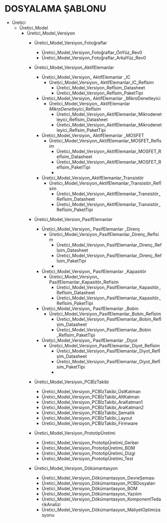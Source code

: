 # DOSYALAMA ŞABLONU

- Üretici
    - Üretici_Model
        - Üretici_Model_Versiyon
            - Üretici_Model_Versiyon_Fotoğraflar
                - Üretici_Model_Versiyon_Fotoğraflar_ÖnYüz_Rev0
                - Üretici_Model_Versiyon_Fotoğraflar_ArkaYüz_Rev0
                    
                    
            - Üretici_Model_Versiyon_AktifElemanlar
                - Üretici_Model_Versiyon_ AktifElemanlar _IC
                    - Üretici_Model_Versiyon_ AktifElemanlar_IC_Refİsim
                        - Üretici_Model_Versiyon_Refİsim_Datasheet
                        - Üretici_Model_Versiyon_Refİsim_PaketTipi
                - Üretici_Model_Versiyon_ AktifElemanlar _MikroDenetleyici
                    - Üretici_Model_Versiyon_ AktifElemanlar *MikroDenetleyici*_Refİsim
                        - Üretici_Model_Versiyon_AktifElemanlar_Mikrodenetleyici_Refİsim_Datasheet
                        - Üretici_Model_Versiyon_AktifElemanlar_Mikrodenetleyici_Refİsim_PaketTipi
                - Üretici_Model_Versiyon_ AktifElemanlar _MOSFET
                    - Üretici_Model_Versiyon_AktifElemanlar_MOSFET_Refİsim
                        - Üretici_Model_Versiyon_AktifElemanlar_MOSFET_Refİsim_Datasheet
                        - Üretici_Model_Versiyon_AktifElemanlar_MOSFET_Refİsim_PaketTipi
                        - 
                - Üretici_Model_Versiyon_AktifElemanlar_Transistör
                    - Üretici_Model_Versiyon_AktifElemanlar_Transistör_Refİsim
                        - Üretici_Model_Versiyon_AktifElemanlar_Transistör_Refİsim_Datasheet
                        - Üretici_Model_Versiyon_AktifElemanlar_Transistör_Refİsim_PaketTipi
            - Üretici_Model_Version_PasifElemanlar
                - Üretici_Model_Versiyon_ PasifElemanlar _Direnç
                    - Üretici_Model_Versiyon_PasifElemanlar_Direnç_Refİsim
                        - Üretici_Model_Versiyon_PasifElemanlar_Direnç_Refİsim_Datasheet
                        - Üretici_Model_Versiyon_PasifElemanlar_Direnç_Refİsim_PaketTipi
                        - 
                - Üretici_Model_Versiyon_ PasifElemanlar _Kapasitör
                    - Üretici_Model_Versiyon_ PasifElemanlar_Kapasitör_Refisim
                        - Üretici_Model_Versiyon_PasifElemanlar_Kapasitör_Refİsim_Datasheet
                        - Üretici_Model_Versiyon_PasifElemanlar_Kapasitör_Refİsim_PaketTipi
                - Üretici_Model_Versiyon_ PasifElemanlar _Bobin
                    - Üretici_Model_Versiyon_PasifElemanlar_Bobin_Refİsim
                        - Üretici_Model_Versiyon_PasifElemanlar_Bobin_Refİsim_Datasheet
                        - Üretici_Model_Versiyon_PasifElemanlar_Bobin _Refİsim_PaketTipi
                - Üretici_Model_Versiyon_ PasifElemanlar _Diyot
                    - Üretici_Model_Versiyon_PasifElemanlar_Diyot_Refİsim
                        - Üretici_Model_Versiyon_PasifElemanlar_Diyot_Refİsim_Datasheet
                        - Üretici_Model_Versiyon_PasifElemanlar_Diyot_Refİsim_PaketTipi
                        - 
            - Üretici_Model_Versiyon_PCBİzTakibi
                - Üretici_Model_Versiyon_PCBİzTakibi_ÜstKatman
                - Üretici_Model_Versiyon_PCBİzTakibi_AltKatman
                - Üretici_Model_Versiyon_PCBİzTakibi_AraKatman1
                - Üretici_Model_Versiyon_PCBİzTakibi_AraKatman2
                - Üretici_Model_Versiyon_PCBİzTakibi_Şematik
                - Üretici_Model_Versiyon_PCBİzTakibi_Layout
                - Üretici_Model_Versiyon_PCBİzTakibi_Firmware
            - Üretici_Model_Versiyon_PrototipÜretimi
                - Üretici_Model_Versiyon_PrototipÜretimi_Gerber
                - Üretici_Model_Versiyon_PrototipÜretimi_BOM
                - Üretici_Model_Versiyon_PrototipÜretimi_Dizgi
                - Üretici_Model_Versiyon_PrototipÜretimi_Test
            - Üretici_Model_Versiyon_Dökümantasyon
                - Üretici_Model_Versiyon_Dökümantasyon_DevreŞeması
                - Üretici_Model_Versiyon_Dökümantasyon_PCBDosyaları
                - Üretici_Model_Versiyon_Dökümantasyon_BOM
                - Üretici_Model_Versiyon_Dökümantasyon_Yazılım
                - Üretici_Model_Versiyon_Dökümantasyon_KomponentTedarikAnalizi
                - Üretici_Model_Versiyon_Dökümantasyon_MaliyetOptimizasyonu
